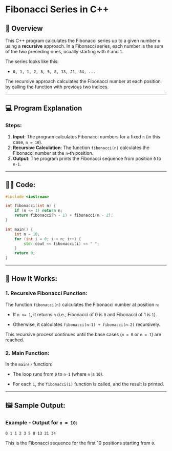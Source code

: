 # Fibonacci Series in C++

## 📝 **Overview**

This C++ program calculates the Fibonacci series up to a given number `n` using a **recursive** approach. In a Fibonacci series, each number is the sum of the two preceding ones, usually starting with `0` and `1`.

The series looks like this:
- `0, 1, 1, 2, 3, 5, 8, 13, 21, 34, ...`

The recursive approach calculates the Fibonacci number at each position by calling the function with previous two indices.

---

## 💻 **Program Explanation**

### **Steps**:
1. **Input**: The program calculates Fibonacci numbers for a fixed `n` (in this case, `n = 10`).
2. **Recursive Calculation**: The function `fibonacci(n)` calculates the Fibonacci number at the `n`-th position.
3. **Output**: The program prints the Fibonacci sequence from position `0` to `n-1`.

---

## 🧑‍💻 **Code**:

```cpp
#include <iostream>

int fibonacci(int n) {
    if (n <= 1) return n;
    return fibonacci(n - 1) + fibonacci(n - 2);
}

int main() {
    int n = 10;
    for (int i = 0; i < n; i++) {
        std::cout << fibonacci(i) << " ";
    }
    return 0;
}
```

---
## 🚀 How It Works:
### 1. Recursive Fibonacci Function:
The function `fibonacci(n)` calculates the Fibonacci number at position `n`:

- If `n <= 1`, it returns `n` (i.e., Fibonacci of 0 is `0` and Fibonacci of 1 is `1`).

- Otherwise, it calculates `fibonacci(n-1) + fibonacci(n-2)` recursively.

This recursive process continues until the base cases (`n = 0` or `n = 1`) are reached.

### 2. Main Function:
In the `main()` function:

- The loop runs from `0` to `n-1` (where `n` is `10`).

- For each `i`, the `fibonacci(i)` function is called, and the result is printed.

---
## 🖼️ Sample Output:
### Example - Output for `n = 10`:
```
0 1 1 2 3 5 8 13 21 34 
```
This is the Fibonacci sequence for the first 10 positions starting from `0`.
